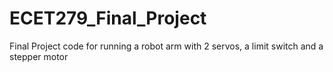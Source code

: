 # ECET279_Final_Project
Final Project code for running a robot arm with 2 servos, a limit switch and a stepper motor
